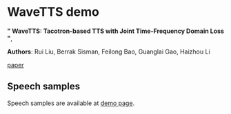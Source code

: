 # WaveTTS demo

__" WaveTTS: Tacotron-based TTS with Joint Time-Frequency Domain Loss "__,


__Authors__: Rui Liu, Berrak Sisman, Feilong Bao, Guanglai Gao, Haizhou Li

[paper](https://arxiv.org/pdf/2002.00417.pdf)



## Speech samples
 

Speech samples are available at   [demo page](https://ttslr.github.io/WaveTTS/).

 



